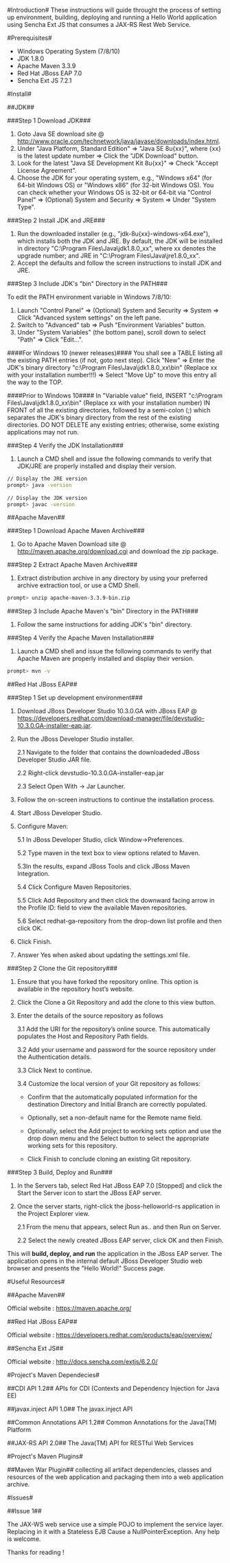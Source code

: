 #Introduction#
These instructions will guide throught the process of setting up environment, building, deploying and running a Hello World application using Sencha Ext JS that consumes a JAX-RS Rest Web Service.

#Prerequisites#
- Windows Operating System (7/8/10)
- JDK 1.8.0
- Apache Maven 3.3.9
- Red Hat JBoss EAP 7.0
- Sencha Ext JS 7.2.1

#Install#

##JDK##

###Step 1 Download JDK###

1. Goto Java SE download site @ http://www.oracle.com/technetwork/java/javase/downloads/index.html.
2.  Under "Java Platform, Standard Edition" ⇒ "Java SE 8u{xx}", where {xx} is the latest update number ⇒ Click the "JDK Download" button.
3. Look for the latest "Java SE Development Kit 8u{xx}" ⇒ Check "Accept License Agreement".
4. Choose the JDK for your operating system, e.g., "Windows x64" (for 64-bit Windows OS) or "Windows x86" (for 32-bit Windows OS). You can check whether your Windows OS is 32-bit or 64-bit via "Control Panel" ⇒ (Optional) System and Security ⇒ System ⇒ Under "System Type".

###Step 2 Install JDK and JRE###

1. Run the downloaded installer (e.g., "jdk-8u{xx}-windows-x64.exe"), which installs both the JDK and JRE. By default, the JDK will be installed in directory "C:\Program Files\Java\jdk1.8.0_xx", where xx denotes the upgrade number; and JRE in "C:\Program Files\Java\jre1.8.0_xx".
2. Accept the defaults and follow the screen instructions to install JDK and JRE.

###Step 3 Include JDK's "bin" Directory in the PATH###

To edit the PATH environment variable in Windows 7/8/10:

1. Launch "Control Panel" ⇒ (Optional) System and Security ⇒ System ⇒ Click "Advanced system settings" on the left pane.
2. Switch to "Advanced" tab ⇒ Push "Environment Variables" button.
3. Under "System Variables" (the bottom pane), scroll down to select "Path" ⇒ Click "Edit...".

####For Windows 10 (newer releases)####
You shall see a TABLE listing all the existing PATH entries (if not, goto next step). Click "New" ⇒ Enter the JDK's binary directory "c:\Program Files\Java\jdk1.8.0_xx\bin" (Replace xx with your installation number!!!) ⇒ Select "Move Up" to move this entry all the way to the TOP.
    
####Prior to Windows 10####
In "Variable value" field, INSERT "c:\Program Files\Java\jdk1.8.0_xx\bin" (Replace xx with your installation number) IN FRONT of all the existing directories, followed by a semi-colon (;) which separates the JDK's binary directory from the rest of the existing directories. DO NOT DELETE any existing entries; otherwise, some existing applications may not run. 
    
###Step 4 Verify the JDK Installation###

1. Launch a CMD shell and issue the following commands to verify that JDK/JRE are properly installed and display their version.
```bash
// Display the JRE version
prompt> java -version
 
// Display the JDK version
prompt> javac -version
```

##Apache Maven##

###Step 1 Download Apache Maven Archive###
1. Go to Apache Maven Download site @ http://maven.apache.org/download.cgi and download the zip package.

###Step 2 Extract Apache Maven Archive###

1. Extract distribution archive in any directory by using your preferred archive extraction tool, or use a CMD Shell.

```bash
prompt> unzip apache-maven-3.3.9-bin.zip
```

###Step 3 Include Apache Maven's "bin" Directory in the PATH###

1. Follow the same instructions for adding JDK's "bin" directory.

###Step 4 Verify the Apache Maven Installation###
1. Launch a CMD shell and issue the following commands to verify that Apache Maven are properly installed and display their version.

```bash
prompt> mvn -v
```

##Red Hat JBoss EAP##

###Step 1 Set up development environment###

1. Download JBoss Developer Studio 10.3.0.GA with JBoss EAP @ https://developers.redhat.com/download-manager/file/devstudio-10.3.0.GA-installer-eap.jar.

2. Run the JBoss Developer Studio installer.

    2.1 Navigate to the folder that contains the downloadeded JBoss Developer Studio JAR file.

    2.2 Right-click devstudio-10.3.0.GA-installer-eap.jar

    2.3 Select Open With → Jar Launcher.

3. Follow the on-screen instructions to continue the installation process.

4. Start JBoss Developer Studio.

5. Configure Maven:

    5.1 In JBoss Developer Studio, click Window→Preferences.

    5.2 Type maven in the text box to view options related to Maven.

    5.3In the results, expand JBoss Tools and click JBoss Maven Integration.

    5.4 Click Configure Maven Repositories.

    5.5 Click Add Repository and then click the downward facing arrow in the Profile ID: field to view the available Maven repositories.

    5.6 Select redhat-ga-repository from the drop-down list profile and then click OK.
    
6. Click Finish.

7. Answer Yes when asked about updating the settings.xml file.

###Step 2 Clone the Git repository###

1. Ensure that you have forked the repository online. This option is available in the repository host’s website.

2. Click the Clone a Git Repository and add the clone to this view button.

3. Enter the details of the source repository as follows

    3.1 Add the URI for the repository’s online source. This automatically populates the Host and Repository Path fields.
        
    3.2 Add your username and password for the source repository under the Authentication details.

    3.3 Click Next to continue.

    3.4 Customize the local version of your Git repository as follows:
    
    - Confirm that the automatically populated information for the destination Directory and Initial Branch are             correctly populated.
        
    - Optionally, set a non-default name for the Remote name field.

    - Optionally, select the Add project to working sets option and use the drop down menu and the Select button to select the appropriate working sets for this repository.

    - Click Finish to conclude cloning an existing Git repository. 

###Step 3 Build, Deploy and Run###

1. In the Servers tab, select Red Hat JBoss EAP 7.0 [Stopped] and click the Start the Server icon to start the JBoss EAP server.

2. Once the server starts, right-click the jboss-helloworld-rs application in the Project Explorer view.

    2.1 From the menu that appears, select Run as.. and then Run on Server.

    2.2 Select the newly created JBoss EAP server, click OK and then Finish.

This will **build, deploy, and run** the application in the JBoss EAP server. The application opens in the internal default JBoss Developer Studio web browser and presents the "Hello World!" Success page.

#Useful Resources#

##Apache Maven##

Official website : https://maven.apache.org/

##Red Hat JBoss EAP##

Official website : https://developers.redhat.com/products/eap/overview/

##Sencha Ext JS##

Official website : http://docs.sencha.com/extjs/6.2.0/

#Project's Maven Dependecies#

##CDI API 1.2##
APIs for CDI (Contexts and Dependency Injection for Java EE)

##javax.inject API 1.0##
The javax.inject API

##Common Annotations API 1.2##
Common Annotations for the Java(TM) Platform

##JAX-RS API 2.0##
The Java(TM) API for RESTful Web Services

#Project's Maven Plugins#

##Maven War Plugin##
collecting all artifact dependencies, classes and resources of the web application and packaging them into a web application archive.

#Issues#

##Issue 1##

The JAX-WS web service use a simple POJO to implement the service layer. Replacing in it with a Stateless EJB Cause a NullPointerException. Any help is welcome. 

Thanks for reading !
